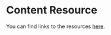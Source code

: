 # Content Resource

You can find links to the resources <a href="https://www.coursera.org/learn/attention-models-in-nlp/supplement/IHbrg/links-to-the-resources" target="_blank">here</a>. 
